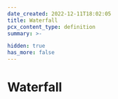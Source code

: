 ```yaml
---
date_created: 2022-12-11T18:02:05
title: Waterfall
pcx_content_type: definition
summary: >-

hidden: true
has_more: false
---
```


# Waterfall
